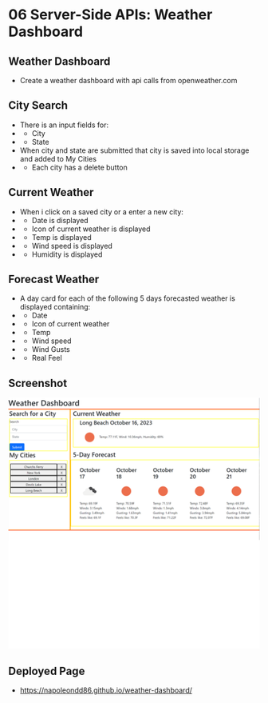 # 06 Server-Side APIs: Weather Dashboard

## Weather Dashboard

* Create a weather dashboard with api calls from openweather.com

## City Search

* There is an input fields for:
* * City
* * State
* When city and state are submitted that city is saved into local storage and added to My Cities
* * Each city has a delete button

## Current Weather

* When i click on a saved city or a enter a new city:
* * Date is displayed
* * Icon of current weather is displayed
* * Temp is displayed
* * Wind speed is displayed
* * Humidity is displayed

## Forecast Weather

* A day card for each of the following 5 days forecasted weather is displayed containing:
* * Date 
* * Icon of current weather 
* * Temp
* * Wind speed 
* * Wind Gusts
* * Real Feel

## Screenshot

![Preview Screenshot](./assets/images/screenshot-weather-dashboard.png)

## Deployed Page

* https://napoleondd86.github.io/weather-dashboard/



